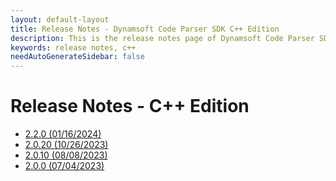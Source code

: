 ```yaml
---
layout: default-layout
title: Release Notes - Dynamsoft Code Parser SDK C++ Edition
description: This is the release notes page of Dynamsoft Code Parser SDK C++ Edition.
keywords: release notes, c++
needAutoGenerateSidebar: false
---
```


# Release Notes - C++ Edition

- [2.2.0 (01/16/2024)](cpp-2.md#220-01162024)
- [2.0.20 (10/26/2023)](cpp-2.md#2020-10262023)
- [2.0.10 (08/08/2023)](cpp-2.md#2010-08082023)
- [2.0.0 (07/04/2023)](cpp-2.md#200-07042023)
